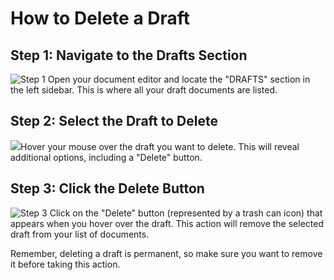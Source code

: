 # How to Delete a Draft

## Step 1: Navigate to the Drafts Section

![Step 1](/img/delete_a_draft/step_1.png) Open your document editor and locate the "DRAFTS" section in the left sidebar. This is where all your draft documents are listed.

## Step 2: Select the Draft to Delete

![](/img/delete_a_draft/step_1.png)Hover your mouse over the draft you want to delete. This will reveal additional options, including a "Delete" button.

## Step 3: Click the Delete Button

![Step 3](/img/delete_a_draft/step_3.png) Click on the "Delete" button (represented by a trash can icon) that appears when you hover over the draft. This action will remove the selected draft from your list of documents.

Remember, deleting a draft is permanent, so make sure you want to remove it before taking this action.
